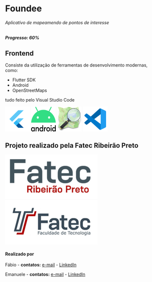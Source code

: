 # Foundee

###### _Aplicativo de mapeamendo de pontos de interesse_

##### _**Progresso: 60%**_

## Frontend

Consiste da utilização de ferramentas de desenvolvimento modernas, como:

- Flutter SDK
- Android
- OpenStreetMaps

tudo feito pelo Visual Studio Code

[<img src="/assets/flutter-logo.png" width="80" height="80">](https://flutter.com/)
[<img src="/assets/android-logo.png" width="80" height="80">](https://www.android.com/)
[<img src="/assets/openstreetmap-logo.png" width="80" height="80">](https://www.openstreetmap.org/)
[<img src="/assets/vscode-logo.png" width="80" height="80">](https://code.visualstudio.com/)

## Projeto realizado pela Fatec Ribeirão Preto

[<img src="/assets/fatecrp-logo.png" width="300" height="144">](http://www.fatecrp.edu.br/)
[<img src="/assets/fatec-logo.png" width="300" height="144">](https://www.vestibularfatec.com.br/home/)

#### Realizado por

Fábio - **contatos:** [e-mail](mailto:fabiomgdavilla@gmail.com) - [LinkedIn](https://www.linkedin.com/in/f%C3%A1bio-d-avilla-870b75164/)

Emanuele - **contatos:** [e-mail](mailto:emanuelebittencourt3@gmail.com) - [LinkedIn](https://www.linkedin.com/in/emanuele-bittencourt-quiquinato-065a44165/)
